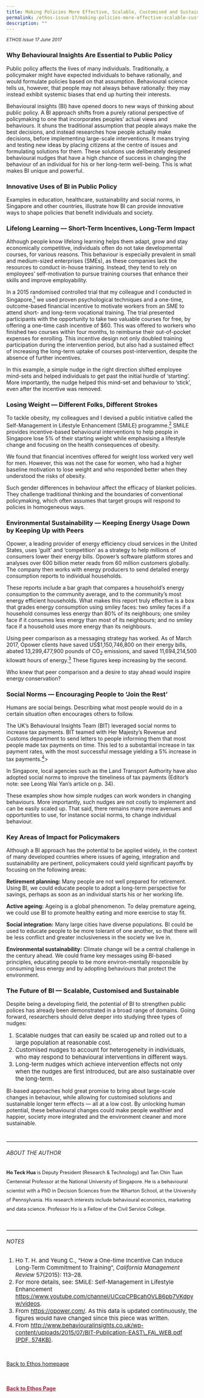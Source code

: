 ```yaml
---
title: Making Policies More Effective, Scalable, Customised and Sustainable
permalink: /ethos-issue-17/making-policies-more-effective-scalable-customised-and-sustainable/
description: ""
---
```

<style>

.back a
{
	color: #9f2943;
	font-weight: bold;
}

#banner img
{
	width:100%;
}
	
.author
{
border-bottom: 1px solid black;
margin-top:40px;
padding-bottom:30px;
border-top: 1px solid black;	

}

.author p {
	font-size: 0.9em;
	line-height:24px !important;
	}	

.break
{
   border-top: 1px solid  black;
   border-bottom: 1px solid black;
	 padding:20px;
	text-align:center;
	margin-top:50px;
}
	
.break1
{
font-family: Georgia;
	font-size:20px;
	font-style: italic;
	font-weight: bold;
}

.boxheader {
	color: white !important;
	}	

.containerbox {
	background-color: #B7C9E2;
	border-radius: 10px;
	padding: 5%;
	margin-top: 5%;
	
	}	

li {
	font-size: 15px !important;
	
	}	

</style>

<em><small>ETHOS Issue 17 June 2017</small></em>


  
<h3>Why Behavioural Insights Are Essential to Public Policy</h3>  
  
<p>Public policy affects the lives of many individuals. Traditionally, a policymaker might have expected individuals to behave rationally, and would formulate policies based on that assumption. Behavioural science tells us, however, that people may not always behave rationally: they may instead exhibit systemic biases that end up hurting their interests. </p>  
  
<p>Behavioural insights (BI) have opened doors to new ways of thinking about public policy. A BI approach shifts from a purely rational perspective of policymaking to one that incorporates peoples’ actual views and behaviours. It shuns the traditional assumption that people always make the best decisions, and instead researches how people actually make decisions, before implementing large-scale interventions. It means trying and testing new ideas by placing citizens at the centre of issues and formulating solutions for them. These solutions use deliberately designed behavioural nudges that have a high chance of success in changing the behaviour of an individual for his or her long-term well-being. This is what makes BI unique and powerful. </p>  
  
<h3>Innovative Uses of BI in Public Policy </h3>  
  
<p>Examples in education, healthcare, sustainability and social norms, in Singapore and other countries, illustrate how BI can provide innovative ways to shape policies that benefit individuals and society.</p>  
  
<h3>Lifelong Learning — Short-Term Incentives, Long-Term Impact </h3>  
  
<p>Although people know lifelong learning  helps them adapt, grow and stay economically competitive, individuals often do not take developmental courses, for various reasons. This behaviour is especially prevalent in small and medium-sized enterprises (SMEs), as these companies lack the resources to conduct in-house training. Instead, they tend to rely on employees’ self-motivation to pursue training courses that enhance their skills and improve employability. </p>  
  
<p>In a 2015 randomised controlled trial that my colleague and I conducted in Singapore,<a href="#endnotes-1"><sup>1</sup></a> we used proven psychological techniques and a one-time, outcome-based financial incentive to motivate workers from an SME to attend short- and long-term vocational training. The trial presented participants with the opportunity to take two valuable courses for free, by offering a one-time cash incentive of $60. This was offered to workers who finished two courses within four months, to reimburse their out-of-pocket expenses for enrolling. This incentive design not only doubled training participation during the intervention period, but also had a sustained effect of increasing the long-term uptake of courses post-intervention, despite the absence of further incentives. </p>  
  
<p>In this example, a simple nudge in the right direction shifted employee mind-sets and helped individuals to get past the initial hurdle of ‘starting’. More importantly, the nudge helped this mind-set and behaviour to ‘stick’, even after the incentive was removed.</p>  
  
<h3>Losing Weight — Different Folks, Different Strokes</h3>  
  
<p>To tackle obesity, my colleagues and I devised a public initiative called the Self-Management in Lifestyle Enhancement (SMiLE) programme.<a href="#endnotes-2"><sup>2</sup></a> SMiLE provides incentive-based behavioural interventions to help people in Singapore lose 5% of their starting weight while emphasising a lifestyle change and focusing on the health consequences of obesity. </p>  
  
<p>We found that financial incentives offered for weight loss worked very well for men. However, this was not the case for women, who had a higher baseline motivation to lose weight and who responded better when they understood the risks of obesity.</p>  
  
<p>Such gender differences in behaviour affect the efficacy of blanket policies. They challenge traditional thinking and the boundaries of conventional policymaking, which often assumes that target groups will respond to policies in homogeneous ways.</p>  
  
<h3>Environmental Sustainability — Keeping Energy Usage Down by Keeping Up with Peers</h3>  
  
<p>Opower, a leading provider of energy efficiency cloud services in the United States, uses ‘guilt’ and ‘competition’ as a strategy to help millions of consumers lower their energy bills. Opower’s  software platform stores and analyses over 600 billion meter reads from 60 million customers globally. The company then works with energy producers to send detailed energy consumption reports to individual households.</p>  
  
<p>These reports include a bar graph that compares a household’s energy consumption to the community average, and to the community’s most energy efficient households. What makes this report truly effective is a box that grades energy consumption using smiley faces: two smiley faces if a household consumes less energy than 80% of its neighbours; one smiley face if it consumes less energy than most of its neighbours; and no smiley face if a household uses more energy than its neighbours. </p>  
  
<p>Using peer comparison as a messaging strategy has worked. As of March 2017, Opower clients have saved US$1,150,746,800 on their energy bills, abated 13,299,477,900 pounds of CO<sub>2</sub> emissions, and saved 11,694,214,500 kilowatt hours of energy.<a href="#endnotes-3"><sup>3</sup></a> These figures keep increasing by the second. </p>  
  
<p>Who knew that peer comparison and a desire to stay ahead would inspire energy conservation?</p>  
  
<h3>Social Norms — Encouraging People to ‘Join the Rest’</h3>  
  
<p>Humans are social beings. Describing what most people would do in a certain situation often encourages others  to  follow. </p>  
  
<p>The UK’s Behavioural Insights Team (BIT) leveraged social norms to increase tax payments. BIT teamed with Her Majesty’s Revenue and Customs department to send letters to people informing them that most people made tax payments on time. This led to a substantial increase in tax payment rates, with the most successful message yielding a 5% increase in tax payments.<a href="#endnotes-4"><sup>4</sup></a>&gt;</p>  
  
<p>In Singapore, local agencies such as the Land Transport Authority have also adopted social norms to improve the timeliness of tax payments (Editor’s note: see Leong Wai Yan’s article  on p. 34).</p>  
  
<p>These examples show how simple nudges can work wonders in changing behaviours. More importantly, such nudges are not costly to implement and can be easily scaled up. That said, there remains many more avenues and opportunities to use, for instance social norms, to change individual behaviour.</p>  
  
<h3>Key Areas of Impact for Policymakers</h3>  
  
<p>Although a BI approach has the potential to be applied widely, in the context of many developed countries where issues of ageing, integration and sustainability are pertinent, policymakers could yield significant payoffs by focusing on the following areas:</p>  
  
<p><strong>Retirement planning:</strong> Many people  are not well prepared for retirement. Using BI, we could educate people to adopt a long-term perspective for savings, perhaps as soon as an individual starts his or her working life.</p>  
  
<p><strong>Active ageing:</strong> Ageing is a global phenomenon. To delay premature  ageing, we could use BI to promote  healthy eating and more exercise to  stay fit.</p>  
  
<p> <strong>Social integration:</strong> Many large cities have diverse populations. BI could be used to educate people to be more tolerant of one another, so that there will be less conflict and greater inclusiveness in the society we live in.</p>  
  
<p><strong>Environmental sustainability:</strong> Climate  change will be a central challenge in the century ahead. We could frame key messages using BI-based principles, educating people to be more environ-mentally responsible by consuming less energy and by adopting behaviours that protect the environment.</p>  
  
<h3>The Future of BI — Scalable, Customised and Sustainable </h3>  
  
<p>Despite being a developing field, the potential of BI to strengthen public polices has already been demonstrated in a broad range of domains. Going forward, researchers should delve deeper into studying three types of nudges:</p>  
  
<ol>  
<li>Scalable nudges that can easily be scaled up and rolled out to a large population at reasonable cost. </li>  
<li>Customised nudges to account for heterogeneity in individuals, who may respond to behavioural interventions in different ways. </li>  
<li>Long-term nudges which achieve intervention effects not only when the nudges are first introduced, but are also sustainable over the  long-term.</li>  
</ol>  
  
<p>BI-based approaches hold great promise to bring about large-scale changes in behaviour, while allowing for customised solutions and sustainable longer term effects — all at a low cost. By unlocking human potential, these behavioural changes could make people wealthier and happier, society more integrated and the environment cleaner and more sustainable. </p>  
  
<div class="author">  
  
<h6>ABOUT THE AUTHOR</h6>  
  
<p class="small-text"><strong>Ho Teck Hua</strong> is Deputy President (Research &amp; Technology) and Tan Chin Tuan Centennial Professor at the National University of Singapore. He is a behavioural scientist with a PhD in Decision Sciences from the Wharton School, at the University of Pennsylvania. His research interests include behavioural economics, marketing and data science. Professor Ho is a Fellow of the Civil Service College.</p>  
  
</div>  
  
<h6>NOTES</h6>  
  
<ol>  
<li id="endnotes-1" class="small-text">  
    Ho T. H. and Yeung C., “How a One-time Incentive Can Induce Long-Term Commitment to Training”,<em> California Management Review </em>57(2015): 113–28.  
    </li>  
<li id="endnotes-2" class="small-text">  
    For more details, see: SMiLE: Self-Management in Lifestyle Enhancement <a target="\_blank" href="https://www.youtube.com/channel/UCcpCPBcahOVLB6pb7VKdpyw/videos">https://www.youtube.com/channel/UCcpCPBcahOVLB6pb7VKdpyw/videos</a>.  
    </li>  
<li id="endnotes-3" class="small-text">  
    From <a target="\_blank" href="https://opower.com/">https://opower.com/</a>. As this data is updated continuously, the figures would have changed since this piece was written.  
    </li>  
<li id="endnotes-4" class="small-text">  
    From <a target="\_blank" href="http://www.behaviouralinsights.co.uk/wp-content/uploads/2015/07/BIT-Publication-EAST\_FA\_WEB.pdf">http://www.behaviouralinsights.co.uk/wp-content/uploads/2015/07/BIT-Publication-EAST\_FA\_WEB.pdf (PDF, 574KB)</a>.  
    </li>  
</ol>  
  
<br>  
  
<p><a href="../../ethos.html">Back to Ethos homepage</a></p>






<br>
<br>	
<div class="back">
<a href="/ethos/">Back to Ethos Page</a>	
</div>